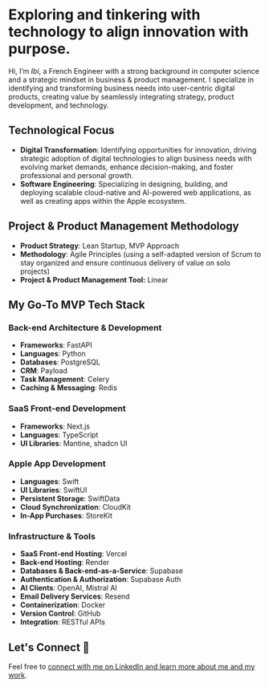 # Exploring and tinkering with technology to align innovation with purpose.

Hi, I’m *Ibi*, a French Engineer with a strong background in computer science and a strategic mindset in business & product management. I specialize in identifying and transforming business needs into user-centric digital products, creating value by seamlessly integrating strategy, product development, and technology.

## Technological Focus
- **Digital Transformation**: Identifying opportunities for innovation, driving strategic adoption of digital technologies to align business needs with evolving market demands, enhance decision-making, and foster professional and personal growth.
- **Software Engineering**: Specializing in designing, building, and deploying scalable cloud-native and AI-powered web applications, as well as creating apps within the Apple ecosystem.

## **Project & Product Management Methodology**
- **Product Strategy**: Lean Startup, MVP Approach
- **Methodology**: Agile Principles (using a self-adapted version of Scrum to stay organized and ensure continuous delivery of value on solo projects)
- **Project & Product Management Tool:** Linear

## My Go-To MVP Tech Stack
### Back-end Architecture & Development
- **Frameworks**: FastAPI
- **Languages**: Python
- **Databases**: PostgreSQL
- **CRM**: Payload
- **Task Management**: Celery
- **Caching & Messaging**: Redis

### SaaS Front-end Development
- **Frameworks**: Next.js
- **Languages**: TypeScript
- **UI Libraries**: Mantine, shadcn UI

### Apple App Development
- **Languages**: Swift
- **UI Libraries**: SwiftUI
- **Persistent Storage**: SwiftData
- **Cloud Synchronization**: CloudKit
- **In-App Purchases**: StoreKit

### Infrastructure & Tools
- **SaaS Front-end Hosting**: Vercel
- **Back-end Hosting**: Render
- **Databases & Back-end-as-a-Service**: Supabase
- **Authentication & Authorization**: Supabase Auth
- **AI Clients**: OpenAI, Mistral AI
- **Email Delivery Services**: Resend
- **Containerization**: Docker
- **Version Control**: GitHub
- **Integration**: RESTful APIs

## Let's Connect 🤝
Feel free to [connect with me on LinkedIn and learn more about me and my work](https://linkedin.com/in/ibi).
